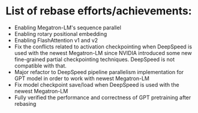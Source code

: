 # List of rebase efforts/achievements:
- Enabling Megatron-LM's sequence parallel
- Enabling rotary positional embedding
- Enabling FlashAttention v1 and v2
- Fix the conflicts related to activation checkpointing when DeepSpeed is used with the newest Megatron-LM since NVIDIA introduced some new fine-grained partial checkpointing techniques. DeepSpeed is not compatible with that.
- Major refactor to DeepSpeed pipeline parallelism implementation for GPT model in order to work with newest Megatron-LM
- Fix model checkpoint save/load when DeepSpeed is used with the newest Megatron-LM
- Fully verified the performance and correctness of GPT pretraining after rebasing
